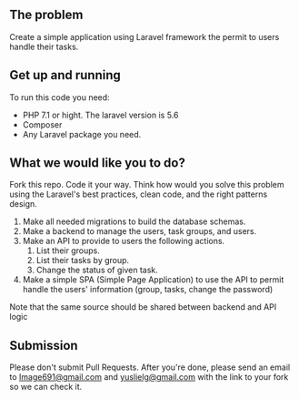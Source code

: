 ## The problem
Create a simple application using Laravel framework the permit to users handle their tasks.

## Get up and running
To run this code you need:
- PHP 7.1 or hight. The laravel version is 5.6
- Composer
- Any Laravel package you need.

## What we would like you to do?
Fork this repo. Code it your way. Think how would you solve this problem using the Laravel's best practices, clean code, and the right patterns design.

1. Make all needed migrations to build the database schemas.
2. Make a backend to manage the users, task groups, and users.
3. Make an API to provide to users the following actions.
	1. List their groups.
	2. List their tasks by group.
	3. Change the status of given task.
4. Make a simple SPA (Simple Page Application) to use the API to permit handle the users' information (group, tasks, change the password)

Note that the same source should be shared between backend and API logic

## Submission
Please don't submit Pull Requests. After you're done, please send an email to Image691@gmail.com and yuslielg@gmail.com with the link to your fork so we can check it.
